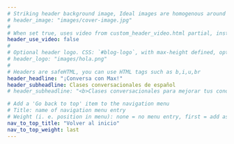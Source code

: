 ```yaml
---
# Striking header background image, Ideal images are homogenous around the centre and contrasting to the text. Non-ideal images can use `title_guard`
# header_image: "images/cover-image.jpg"
#
# When set true, uses video from custom_header_video.html partial, instead of header_image
header_use_video: false
#
# Optional header logo. CSS: `#blog-logo`, with max-height defined, optimize to prevent scaling
# header_logo: "images/hola.png"
#
# Headers are safeHTML, you can use HTML tags such as b,i,u,br
header_headline: "¡Conversa con Max!"
header_subheadline: Clases conversacionales de español
# header_subheadline: "<b>Clases conversacionales para mejorar tus conocimientos del español, para conocer mejor la cultura del mundo hispano o para ampliar tu vocabulario ante un viaje</b>"

# Add a 'Go back to top' item to the navigation menu
# Title: name of navigation menu entry
# Weight (i. e. position in menu): none = no menu entry, first = add as first entry, last = ad as last entry
nav_to_top_title: "Volver al inicio"
nav_to_top_weight: last
---
```

